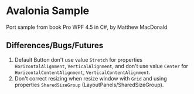 # Avalonia Sample

Port sample from book Pro WPF 4.5 in C#, by Matthew MacDonald

## Differences/Bugs/Futures

1. Default Button don't use value `Stretch` for properties `HorizontalAlignment`, `VerticalAlignment`, and don't use value `Center` for `HorizontalContentAlignment`, `VerticalContentAlignment`.
2. Don't correct resizing when resize window with `Grid` and using properties `SharedSizeGroup` (LayoutPanels/SharedSizeGroup).
